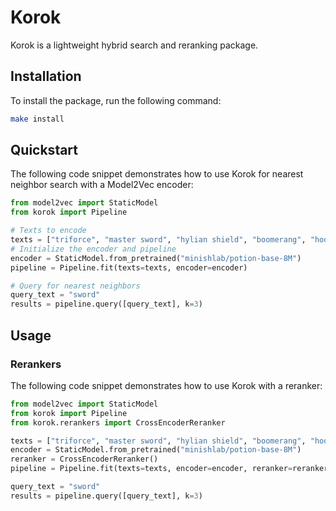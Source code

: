 # Korok

Korok is a lightweight hybrid search and reranking package.

## Installation

To install the package, run the following command:

```bash
make install
```


## Quickstart

The following code snippet demonstrates how to use Korok for nearest neighbor search with a Model2Vec encoder:

```python
from model2vec import StaticModel
from korok import Pipeline

# Texts to encode
texts = ["triforce", "master sword", "hylian shield", "boomerang", "hookshot"]
# Initialize the encoder and pipeline
encoder = StaticModel.from_pretrained("minishlab/potion-base-8M")
pipeline = Pipeline.fit(texts=texts, encoder=encoder)

# Query for nearest neighbors
query_text = "sword"
results = pipeline.query([query_text], k=3)
```


## Usage

### Rerankers

The following code snippet demonstrates how to use Korok with a reranker:

```python
from model2vec import StaticModel
from korok import Pipeline
from korok.rerankers import CrossEncoderReranker

texts = ["triforce", "master sword", "hylian shield", "boomerang", "hookshot"]
encoder = StaticModel.from_pretrained("minishlab/potion-base-8M")
reranker = CrossEncoderReranker()
pipeline = Pipeline.fit(texts=texts, encoder=encoder, reranker=reranker)

query_text = "sword"
results = pipeline.query([query_text], k=3)
```
